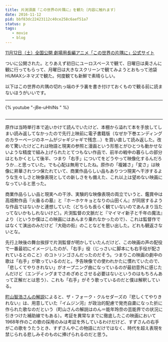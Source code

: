 ```yaml
---
title: 片渕須直『この世界の片隅に』を観た〔内容に触れます〕
date: 2016-11-12
pid: bbf83dc22423112c40ce258c6aef51a7
status: p
tags:
   - movie
   - blog
---
```


[11月12日（土）全国公開 劇場用長編アニメ「この世界の片隅に」公式サイト][1]

ついに公開された。とりあえず初日にユーロスペースで観て、日曜日は奥さんに観に行ってもらって、月曜日は大きなスクリーンで観てみようとおもって池袋HUMAXシネマズで観た。何度観ても新鮮で素晴らしい。

以下はこの世界の片隅の切れっ端のチラ裏を書き付けておくもので観る前に読まないほうがいいです。

---- 

{% youtube "-jBe-uHhlNs " %}

## <!--more-->

---- 


原作は当時単行本で追いかけて読んでいたけど、本棚から溢れて本を手放してしまい読み返してなかったので先行上映前に電子書籍版（なぜか下巻エンディングのカラーページのネームがジャギジャギで残念…）を買い直して読み返した。改めて驚いたけどこれは物語と現実の参照と漫画という形態とがひとつも動かせないような精度で組み上げられたとてつもない作品で、前半の戦中の暮らしの部分はともかくとして後半、つまり「右手」についてをどうやって映像化するんだろうか…と思っていた。でも心配は無用でしたね。原作の「複雑さ」「変さ」は映像に昇華されつつ保たれていて、商業作品らしい品もありつつ現実へ干渉するような生々しさと映像表現としての新しさをも備えた、これ以上は望めない映画になっていると思った。

商業作品らしい品と現実への干渉、実験的な映像表現の両立でいうと、鑑賞中は高畑勲作品『火垂るの墓』と『ホーホケキョとなりの山田くん』が同居するような作品ではないかと連想していた（どちらも長らく観ていないのであんまり当たってないかもしれないけど）。片渕監督の文脈だと『マイマイ新子と千年の魔法』より（というか僕はこの映画にはあんまり乗れなかったので）、これは監督作ではなくて演出のみだけど『大砲の街』のことなどを思い出した。どれも観返さないとな。

先行上映後の舞台挨拶で片渕監督が明かしていたんだけど、この映画の声の配役で一番最初にイメージしたのが、「右手」役（じっさいに脚本にも右手役が配されているとのこと）のコトリンゴさんだったのだそう。つまりこの映画の劇中の歌は「右手」が歌っているのだと。予告映像での使われかたに慣れていたので、「悲しくてやりきれない」がオープニング曲になっているのが最初意外に感じたんだけど（エンディングまでさめざめとさせる必要はないというのはもちろんあって正解だとは思う）、これも「右手」がそう歌っているのだと僕は解釈している。

[町山智浩さんの解説][2]によると、ザ・フォーク・クルセダーズの『悲しくてやりきれない』は、用意していた『イムジン河』が政治的配慮で発売自粛になった折に作られた歌なのだという（町山さんの解説はのん＝能年玲奈の芸能界での状況に引きつけた補助線でもある）。考証を異常なまでに徹底したこの映画において1968年作のこの歌の採用のみは考証を外しているわけだけど、すずさんの右手がこの歌をうたうとき、すずさんやこの物語にだけではなく、時代を超え表現を禁じられる悲しみそのものに捧げられるのだと思う。

[1]:	http://konosekai.jp/
[2]:	http://miyearnzzlabo.com/archives/40487